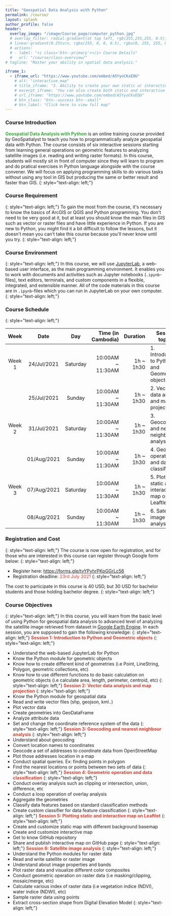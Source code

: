 ```yaml
---
title: "Geospatial Data Analysis with Python"
permalink: /course/
layout: splash
author_profile: false
header:
  overlay_image: "/image/Course_page/computer_python.jpg"
  # overlay_filter: radial-gradient(at top left, rgb(255,255,255, 0.5), rgb(0,128,0, 0.5))
  # linear-gradient(0.25turn, rgba(255, 0, 0, 0.5), rgba(0, 255, 255, 0.5))
  # actions:
  # - label: "<i class='btn--primary'></i> Course Details"
  #   url: "/course/class-overview/" 
# tagline: "Master your ability in spatial data analysis."

iframe_1:
  - iframe_url: "https://www.youtube.com/embed/A5YyoCKxEOU"
    # alt: "interactive_map"
    # title_iframe: "3. Ability to create your own static or interactive map"
    # excerpt_iframe: 'You can also create both static and interactive map for personal websites or share analyzed data to your friends.'
    # url_iframe: "https://www.youtube.com/embed/A5YyoCKxEOU"
    # btn_class: "btn--success btn--small"
    # btn_label: "Click here to view full map"
---
```

### Course Introduction
<span style="color:#3fa63f">**Geospatial Data Analysis with Python**</span>
 is an online training course provided by GeoSpatialyst to teach you how to programmatically analyze geospatial data with Python. The course consists of six interactive sessions starting from learning general operations on geometric features to analyzing satellite images (i.e. reading and writing raster formats). In this course, students will mostly sit in front of computer since they will learn to program and do pratical exercises in Python language alongside with the course convener. We will focus on applying programming skills to do various tasks without using any tool in GIS but producing the same or better result and faster than GIS.
 {: style="text-align: left;"}

### Course Requirement
{: style="text-align: left;"}
To gain the most from the course, it's necessary to know the basics of ArcGIS or QGIS and Python programming. You don't need to be very good at it, but at least you should know the main files in GIS such as vector or raster files and have little experience in Python. If you are new to Python, you might find it a bit difficult to follow the lessons, but it doesn't mean you can't take this course because you'll never know until you try.
{: style="text-align: left;"}

### Course Environment
{: style="text-align: left;"}
In this course, we will use [JupyterLab](https://jupyterlab.readthedocs.io/en/stable/getting_started/overview.html), a web-based user interface, as the main programming environment. It enables you to work with documents and activities such as Jupyter notebooks (`.ipynb`-files), text editors, terminals, and custom components in a flexible, integrated, and extensible manner. All of the code materials in this course are in `.ipynb`-files which you can run in JupyterLab on your own computer.
{: style="text-align: left;"}

### Course Schedule
{: style="text-align: left;"}

| Week     | Date          | Day        | Time (in Cambodia) | Duration        | Session topics                                          |
|:--------:|:-------------:|:----------:|-------------------:|----------------:|---------------------------------------------------------|
| Week 1   | 24/Jul/2021   | Saturday   | 10:00AM ~ 11:30AM  | 1h ~ 1h30       | 1. Introduction to Python and Geometric objects         |
|          | 25/Jul/2021   | Sunday     | 10:00AM ~ 11:30AM  | 1h ~ 1h30       | 2. Vector data analysis and map projection              |
| Week 2   | 31/Jul/2021   | Saturday   | 10:00AM ~ 11:30AM  | 1h ~ 1h30       | 3. Geocoding and nearest neighbour analysis             |
|          | 01/Aug/2021   | Sunday     | 10:00AM ~ 11:30AM  | 1h ~ 1h30       | 4. Geometric operation and data classification          |
| Week 3   | 07/Aug/2021   | Saturday   | 10:00AM ~ 11:30AM  | 1h ~ 1h30       | 5. Plotting static and interactive map on Leaftlet      |
|          | 08/Aug/2021   | Sunday     | 10:00AM ~ 11:30AM  | 1h ~ 1h30       | 6. Satellite image analysis                             |

### Registration and Cost
{: style="text-align: left;"}
The course is now open for registration, and for those who are interested in this course can register through Google form below:
{: style="text-align: left;"}
* Register here: https://forms.gle/tvYPyhrPKpGGrLc56
* Registration deadline: <span style="color:#CB4335">23rd July 2021</span>
{: style="text-align: left;"}

The cost to participate in this course is 40 USD, but 30 USD for bachelor students and those holding bachelor degree.
{: style="text-align: left;"}

### Course Objectives
{: style="text-align: left;"}
In this course, you will learn from the basic level of using Python for geospatial data analysis to advanced level of analyzing the satellite image retrieved from dataset in [Google Earth Engine](https://earthengine.google.com). In each session, you are supposed to gain the following knowledge:
{: style="text-align: left;"}
**<span style="color:#CB4335">Session 1: Introduction to Python and Geometric objects</span>**
{: style="text-align: left;"}
- Understand the web-based JupyterLab for Python
- Know the Python module for geometric objects
- Know how to create different kind of geometries (i.e Point, LineString, Polygon, geometric collections, etc)
- Know how to use different functions to do basic calculation on geometric objects (i.e calculate area, length, perimeter, centroid, etc) 
{: style="text-align: left;"}
**<span style="color:#CB4335">Session 2: Vector data analysis and map projection</span>**
{: style="text-align: left;"}
- Know the Python module for geospatial data
- Read and write vector files (shp, geojson, kml..)
- Plot vector data
- Create geometries into GeoDataFrame
- Analyze attribute data
- Set and change the coordinate reference system of the data
{: style="text-align: left;"}
**<span style="color:#CB4335">Session 3: Geocoding and nearest neighbour analysis</span>**
{: style="text-align: left;"}
- Understand about geocoding
- Convert location names to coordinates
- Geocode a set of addresses to coordinate data from OpenStreetMap
- Plot those addresses location in a map
- Conduct spatial queries. Ex: finding points in polygon
- Find the nearest locations or points between two sets of data
{: style="text-align: left;"}
**<span style="color:#CB4335">Session 4: Geometric operation and data classification</span>**
{: style="text-align: left;"}
- Conduct overlay analysis such as clipping or intersection, union, difference, etc
- Conduct a loop operation of overlay analysis
- Aggregate the geometries
- Classify data features based on standard classification methods
- Create custom classifier for data feature classification
{: style="text-align: left;"}
**<span style="color:#CB4335">Session 5: Plotting static and interactive map on Leaftlet</span>**
{: style="text-align: left;"}
- Create and customize static map with different background basemap 
- Create and customize interactive map
- Get to know GitHub repository
- Share and publish interactive map on GitHub page
{: style="text-align: left;"}
**<span style="color:#CB4335">Session 6: Satellite image analysis</span>**
{: style="text-align: left;"}
- Understand the Python modules for raster data 
- Read and write satellite or raster image
- Understand about image properties and bands
- Plot raster data and visualize different color composites
- Conduct geometric operation on raster data (i.e masking/clipping, mosaic/merge, etc)
- Calculate various index of raster data (i.e vegetation indice (NDVI), water indice (NDWI), etc)
- Sample raster data using points
- Extract cross-section shape from Digital Elevation Model
{: style="text-align: left;"}